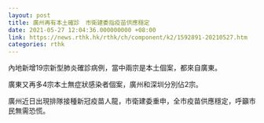 ```yaml
---
layout: post
title: 廣州再有本土確診　市衛建委指疫苗供應穩定
date: 2021-05-27 12:04:36.000000000 +08:00
link: https://news.rthk.hk/rthk/ch/component/k2/1592891-20210527.htm
categories: rthk
---
```


內地新增19宗新型肺炎確診病例，當中兩宗是本土個案，都來自廣東。

廣東又再多4宗本土無症狀感染者個案，廣州和深圳分別佔2宗。

廣州近日出現排隊接種新冠疫苗人龍，市衛建委重申，全市疫苗供應穩定，呼籲市民無需恐慌。
